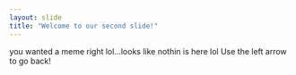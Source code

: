 ```yaml
---
layout: slide
title: "Welcome to our second slide!"
---
```

you wanted a meme right lol...looks like nothin is here lol
Use the left arrow to go back!
